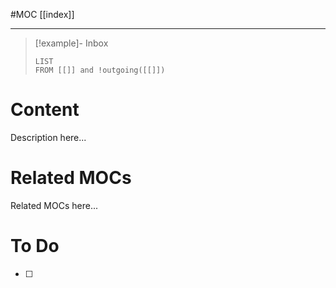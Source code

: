 #MOC
[[index]]
- - -

> [!example]- Inbox
> ```dataview
> LIST
> FROM [[]] and !outgoing([[]])
> ```
# Content

Description here...

# Related MOCs

Related MOCs here...

# To Do

- [ ] 